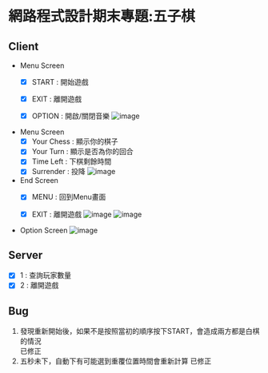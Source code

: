 # 網路程式設計期末專題:五子棋  
## Client  
* Menu Screen  
  - [x] START : 開始遊戲
  - [x] EXIT : 離開遊戲
  - [x] OPTION : 開啟/關閉音樂
![image](https://user-images.githubusercontent.com/62374008/203278771-af7f62cc-ce32-43fa-885d-b46ef9b0dec8.png)


* Menu Screen  
  - [x] Your Chess : 顯示你的棋子
  - [x] Your Turn : 顯示是否為你的回合
  - [x] Time Left : 下棋剩餘時間
  - [x] Surrender : 投降 
![image](https://user-images.githubusercontent.com/62374008/203278886-e219cd41-de85-4e7b-a8c0-8d37d25db6b9.png)

* End Screen
  - [x] MENU : 回到Menu畫面
  - [x] EXIT : 離開遊戲
![image](https://user-images.githubusercontent.com/62374008/203278990-fd66c554-87a9-4ce9-b9f3-310ae8e58904.png)
![image](https://user-images.githubusercontent.com/62374008/203279243-76ccf1a8-2dc2-4e65-b62d-f382ac2b8019.png)


* Option Screen
![image](https://user-images.githubusercontent.com/62374008/204022054-b8a36e0c-4989-4ac7-8665-a3e903c7938c.png)

## Server
  - [x] 1 : 查詢玩家數量
  - [x] 2 : 離開遊戲
## Bug
1. 發現重新開始後，如果不是按照當初的順序按下START，會造成兩方都是白棋的情況  
  已修正
2. 五秒未下，自動下有可能選到重覆位置時間會重新計算
  已修正



